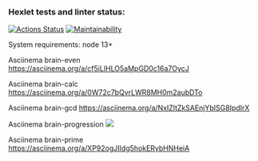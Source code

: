 ### Hexlet tests and linter status:
[![Actions Status](https://github.com/AndreyCurious/frontend-project-44/workflows/hexlet-check/badge.svg)](https://github.com/AndreyCurious/frontend-project-44/actions)
[![Maintainability](https://api.codeclimate.com/v1/badges/f3e3b061588284463d8d/maintainability)](https://codeclimate.com/github/AndreyCurious/frontend-project-44/maintainability)

System requirements:
node 13+

Asciinema brain-even
https://asciinema.org/a/cf5iLIHLO5aMpGD0c16a7OycJ

Asciinema brain-calc
https://asciinema.org/a/0W72c7bQvrLWR8MH0m2aubDTo

Asciinema brain-gcd
https://asciinema.org/a/NxIZltZkSAEnjYbISG8IpdIrX

Asciinema brain-progression
<a href="https://asciinema.org/a/aErGyXAIic1ZSSsAC5PBjCJqJ" target="_blank"><img src="https://asciinema.org/a/aErGyXAIic1ZSSsAC5PBjCJqJ.svg" /></a>

Asciinema brain-prime
https://asciinema.org/a/XP92ogJIIdg5hokERybHNHeiA